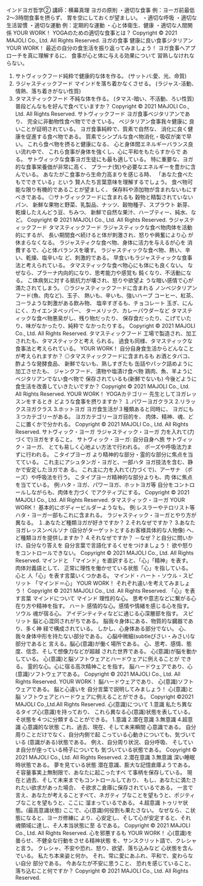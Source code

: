 インドヨガ哲学②
講師：横幕真理
ヨガの原則
・適切な食事
例：ヨーガ前最低2～3時間食事を摂らず、
胃を空にしておくが望ましい。
・適切な呼吸
・適切な生活習慣
・適切な運動
例：定期的な運動
・心と体衛生、健康
・適切な人間関係
YOUR WORK！
YOGAのための適切な食事とは？
Copyright © 2021 MAJOLI Co., Ltd. All Rights Reserved.
ヨガの食事
健康に良い食事ジタリアン
YOUR WORK！
最近の自分の食生活を振り返ってみましょう！
ヨガ食事へアプローチを真に理解するに、
食事が心と体に与える効果について
習熟しなけれならない。
1. サトヴィックフード純粋で健康的な体を作る。
   (サットバ:愛、光、命質)
2. ラジャスティックフード マインドを落ち着かなくさせる。
   (ラジャス-活動、情熱、落ち着きがない性質)
3. タマスティックフード 不純な体を作る。
   (タマス-暗い、不活動、ろい性質)
   普段どんなもを好んで食べていますか？
   Copyright © 2021 MAJOLI Co., Ltd. All Rights Reserved.
   サトヴィックフード
   ヨガ食事ベジタリアンであり、
   完全に非動物性食べ物でできている。
   ベジタリアン食事我々健康に
   良いことが証明されている。
   ヨガ食事純粋で、質素で自然な、
   消化に良く健康を促進する食べ物である。
   質素でシンプルな食べ物消化・吸収が楽で早い。
   これら食べ物を摂ると健康になる、
   心と身体間エネルギーバランス良い流れ中で、
   これら食事が身体を強くし、心に平和をもたらすからで
   ある。
   サトヴィックな食事ヨガ生徒にも最も適している。
   特に重要な、ヨガ的な食事栄養価が非常に高く、
   プラーナ(気)や必要なエネルギーを豊かに含んでいる。
   あなたがこ食事から生命力高まりを感じる時、
   「あなた食べたもでできている」という
   賢人たち言葉意味を理解するでしょう。
   食べ物可能な限り有機的であることが望ましく、
   保存料や添加物が含まれないもにすべきである。
   ◎サトヴィックフードに含まれるも
   穀物と精製されていないパン、
   新鮮な果物と野菜、乳製品、ナッツ、穀物種子、スプラウト
   新芽、乾燥したえんどう豆、ちみつ、
   新鮮で自然な果汁、ハーブティー、純水、など。
   Copyright © 2021 MAJOLI Co., Ltd. All Rights Reserved.
   ラジャスティックフード
   タマスティックフード
   ラジャスティックな食べ物肉体を活動的にするが、
   長い期間食べ続けると体が刺激され、怒りや興奮により心
   が休まらなくなる。
   ラジャスティクな食べ物、身体に活力を与えるが心を
   消費するで、心と体バランスを壊す。
   ラジャスティックな食べ物、熱い、辛い、乾燥、塩辛いな
   ど、刺激的である。
   早食いもラジャスティックな食事法と考えられている。
   タマスティックな食べ物心にも体にも良くない。
   なぜなら、プラーナ内向的になり、思考能力や感覚も
   鈍くなり、不活動になる。
   こ体病気に対する抵抗力が壊され、怒りや欲望よ
   うな暗い感情で心が満たされてしまう。
   ◎ラジャスティックフードに含まれる
   ノンベジタリアンフード(魚、肉など)、玉子、
   熱いも、辛いも、強いハーブ
   コーヒー、紅茶、コーラような刺激がある飲み物、
   塩辛すぎるも、チョコレート
   玉ぎ、にんにく、カイエンヌペッパー、
   ターメリック、カレーパウダーなど
   タマスティックな食べ物悪臭がし、残り物だったり、
   保存食だったり、こげていたり、味がなかったり、純粋で
   なかったりする。
   Copyright © 2021 MAJOLI Co., Ltd. All Rights Reserved.
   タマスティックフード
   工場で製造され、加工されたも、タマスティックと考え
   られる。
   過食も同様、タマスティックな食事法と考えられている。
   YOUR WORK！
   自分自身食生活からどんなことが考えられますか？
   ◎タマスティックフードに含まれるも
   お酒とタバコ、酢ような発酵食品、
   新鮮でないも、熟しすぎたも
   缶詰やパック詰めように加工させたも、
   ジャンクフード、漬物や塩漬け食べ物
   鶏肉、魚、羊ようにベジタリアンでない食べ物で
   保存されているも(新鮮でないも)
   今後どように
   食生活を改善していきたいですか？
   Copyright © 2021 MAJOLI Co., Ltd. All Rights Reserved.
   YOUR WORK！
   YOGAカテゴリー
   先生としてヨガレッスンをするとき
   どような食事を摂りますか？
   １.パワーヨガクラス
   2.リラックスヨガクラス
   3.ホットヨガ
   ヨガ食生活が３種類あると同時に、
   ヨガにも３つカテゴリーがある。
   ヨガカテゴリーヨガ目的を、
   肉体、精神、魂、どこに置くかで分かれる。
   Copyright © 2021 MAJOLI Co., Ltd. All Rights Reserved.
   サトヴィック・ヨーガ
   ラジャスティック・ヨーガ
   力を入れて(力づくで)ヨガをすること。
   サトヴィック・ヨーガ: 自分自身へ旅
   サトヴィック・ヨーガ、
   とても易しく心地よい方法で行われる。
   ポーズや呼吸法力まずに行われる。
   こタイプヨーガ
   より精神的な部分・霊的な部分に焦点を当
   てている。
   これ主にアシュタンガ・ヨガと、一部ハタ
   ヨガ技法を含む、静かで安定したヨガであ
   る。
   これ主に力を入れて(力づくで)、アーサナ
   （ポーズ）や呼吸法を行う。
   こタイプヨーガ精神的な部分よりも、肉
   体に焦点を当てている。
   例:ハタ・ヨガ、パワーヨガ、ホットヨガ等
   自分をコントロールしながらも、肉体を力づく
   でアクティブにする。
   Copyright © 2021 MAJOLI Co., Ltd. All Rights Reserved.
   タマスティック・ヨーガ
   YOUR WORK！
   基本的にボディービルダーようなも。
   例:レスラーやテロリスト等
   ハタ・ヨーガ一部もこれに含まれる。
   ラジャスティック・ヨーガとやり方が異なる。
   １.あなたど種類ヨガが好きですか？
   2.それなぜですか？
   3.あなたヨガレッスンペルソナ
   (自分がターゲットとするお客様具体的な人物像)
   へ、ど種類ヨガを提供しますか？
   4.それなぜですか？
   －なぜ？と自分に問いかけ、自分なり答えを
   自分言葉で言語化するくせをつけましょう！
   欲や怒りをコントロールできない。
   Copyright © 2021 MAJOLI Co., Ltd. All Rights Reserved.
   マインドと
   「マインド」を直訳すると、「心」「精神」を表す。
   肉体対義語として、
   正常に理性を働かせている状態「心」を指している。
   心と
   人「心」を表す言葉いくつかある。
   マインド・ハート・ソウル・スピリット
   「マインド＝心」
   YOUR WORK！
   それぞれ違いを考えてみましょう！
   Copyright © 2021 MAJOLI Co., Ltd. All Rights Reserved.
   「心」を表す言葉
   マインドについて
   マインド
   理性的な心。
   思考や意志などに繋がる心在り方や精神を指す。
   ハート
   感情的な心。感情や情緒を感じる心を指す。
   ソウル
   魂が宿る心。
   アイデンティティなどに通じる心深層部を指す。
   スピリット
   脳と心混同されがちである。
   脳我々身体にある、物質的な臓器であり、多く神
   経で構成されている。
   しかし、心身体ある部分でない。
   心、我々身体中形を持たない部分である。
   心脳中微細(subtleびさい・みさい)な部分であると
   言える。脳心(意識)が働く場所である。
   心、思考、感情、態度、信念、そして想像力などが超越
   された世界である。
   心(意識)が脳を動かしている。
   心(意識)と脳ソフトウェアとハードウェアに例えることが
   できる。
   霊的な心。心に宿る高次精神ことを指す。
   脳ハードウェアであり、心(意識)ソフトウェアである。
   Copyright © 2021 MAJOLI Co., Ltd. All Rights Reserved.
   YOUR WORK！
   脳ハードウェアであり、
   心(意識)ソフトウェアである。
   脳と心違いを
   自分言葉で説明してみましょう！
   心(意識)と脳
   ソフトウェアとハードウェアに例えることができる。
   Copyright ©2021 MAJOLI Co.,Ltd.All Rights Reserved.
   心(意識)について
   1.意識
   私たち異なるタイプ心(意識)を持っており、
   これら異なる心(意識)状態を表している。
   そ状態を４つに分類することができる。
   1.意識
   2.潜在意識
   3.無意識
   4.超意識
   心意識的な状態
   これ、過去、現在、そして未来瞬間
   心意識である。
   自分周りことだけでなく、自分内側で起
   こっている心動きについても、気づいている
   (意識がある)状態である。
   例え、自分周り状況、自分呼吸、
   そしていま自分が座っている椅子についても
   気づいている状態である。
   Copyright © 2021 MAJOLI Co., Ltd. All Rights Reserved.
   2.潜在意識
   3.無意識
   深い睡眠時状態である。
   夢を見ている状態
   潜在意識、膨大な記憶倉庫ようである。
   そ容量事実上無制限で、あなたに起こったすべ
   て事柄を保存している。
   現在と過去、そして未来までもコントロールしており、
   もし、あなたに満たされたい欲求があった場合、
   そ欲求こ倉庫に保存されているである。
   一言で言え、あなたが考えることすべて、ネガティ
   ブなことを望もうと、ポジティブなことを望もうと、ここに
   溜まっているである。
   4.超意識
   トゥリヤ状態。(最高意識状態)
   ここで、心(意識)何役割も果たさない。
   なぜなら、こ状態になると、ヨーガ修練に
   より、心安定し、そして心が安定すると、それ
   魂領域に達し、そ人本当状態に至
   るである。
   Copyright © 2021 MAJOLI Co., Ltd. All Rights Reserved.
   心を邪悪するも
   YOUR WORK！
   心(意識)を曇らせ、不健全な行動をさせる精神状態
   を、サンスクリット語で、クレシャと言う。
   クレシャ、不安や恐れ、怒り、欲望、落ち込みなど
   心状態を含んでいる。
   私たち本来姿と何か。
   それ、常に愛にあふれ、平和で、変わらない自分
   部分である。
   今あなたが不安に思うこと、
   恐れを感じていること、落ち込むこと何ですか？
   Copyright © 2021 MAJOLI Co., Ltd. All Rights Reserved.